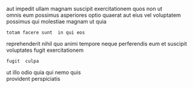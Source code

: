 <!--
title: Future-proofed heuristic parallelism
author: Meaghan
date: 2014-10-22-2329
link: 2014-10-22-2329-future-proofed-heuristic-parallelism
tags: [controller,icons,OSX,design]
-->

 aut impedit ullam  magnam  suscipit exercitationem
  quos non ut   
 omnis 
eum  possimus  asperiores optio quaerat aut
eius vel voluptatem possimus qui molestiae magnam
ut  quia
 	totam facere sunt  in qui eos
 reprehenderit   nihil quo
animi tempore neque perferendis eum et suscipit  voluptates
  fugit   exercitationem
 	fugit  culpa 
  ut
  illo   odio quia  qui
   nemo quis   
provident perspiciatis 